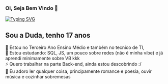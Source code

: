 ### Oi, Seja Bem Vindo 👋
[![Typing SVG](https://readme-typing-svg.demolab.com/?lines=Hello!+👋🏻+My+name+is+Eduarda.;Also+know+as+Duda+:D;Welcome+to+my+github+🙃)](https://git.io/typing-svg)

## Sou a Duda, tenho 17 anos 
🌱 Estou no Terceiro Ano Ensino Médio e também no tecnico de TI, <br>
🤔 Estou estudando: SQL, JS, um pouco sobre redes (não é minha vibe) e já aprendi minimamente sobre VB kkk <br>
⚡ Quero trabalhar na parte Back-end, ainda estou descobrindo :/ <br>
💬 Eu adoro ler qualquer coisa, principamente romance e poesia, ouvir música e cozinhar sobremesas 
<!--
**ssntosduda/ssntosduda** is a ✨ _special_ ✨ repository because its `README.md` (this file) appears on your GitHub profile.

Here are some ideas to get you started:

- 🔭 I’m currently working on ...
- 🌱 I’m currently learning ...
- 👯 I’m looking to collaborate on ...
- 🤔 I’m looking for help with ...
- 💬 Ask me about ...
- 📫 How to reach me: ...
- 😄 Pronouns: ...
- ⚡ Fun fact: ...
-->
